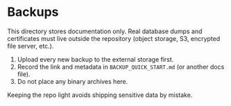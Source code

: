 ﻿# Backups

This directory stores documentation only. Real database dumps and certificates must live outside the repository (object storage, S3, encrypted file server, etc.).

1. Upload every new backup to the external storage first.
2. Record the link and metadata in `BACKUP_QUICK_START.md` (or another docs file).
3. Do not place any binary archives here.

Keeping the repo light avoids shipping sensitive data by mistake.
